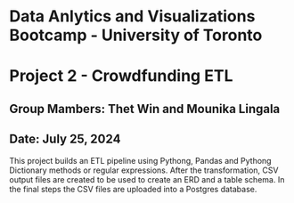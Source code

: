 # Data Anlytics and Visualizations Bootcamp - University of Toronto
# Project 2 - Crowdfunding ETL
## Group Mambers: Thet Win and Mounika Lingala
## Date: July 25, 2024

This project builds an ETL pipeline using Pythong, Pandas and Pythong Dictionary methods or regular expressions. After the transformation, CSV output files are created to be used to create an ERD and a table schema. In the final steps the CSV files are uploaded into a Postgres database.

